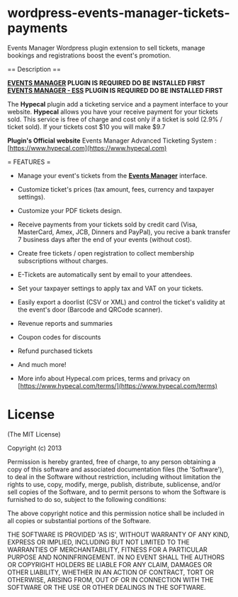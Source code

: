 wordpress-events-manager-tickets-payments
============================

Events Manager Wordpress plugin extension to sell tickets, manage bookings and registrations boost the event's promotion.

== Description ==

**[EVENTS MANAGER](http://wordpress.org/plugins/events-manager/) PLUGIN IS REQUIRED DO BE INSTALLED FIRST**
**[EVENTS MANAGER - ESS](http://wordpress.org/plugins/events-manager-ess/) PLUGIN IS REQUIRED DO BE INSTALLED FIRST**

The **Hypecal** plugin add a ticketing service and a payment interface to your website.
**Hypecal** allows you have your receive payment for your tickets sold.
This service is free of charge and cost only if a ticket is sold (2.9% / ticket sold).
If your tickets cost $10 you will make $9.7

**Plugin's Official website**
Events Manager Advanced Ticketing System : [https://www.hypecal.com](https://www.hypecal.com)


= FEATURES =
* Manage your event's tickets from the **[Events Manager](http://wordpress.org/plugins/events-manager/)** interface.
* Customize ticket's prices (tax amount, fees, currency and taxpayer settings).
* Customize your PDF tickets design.
* Receive payments from your tickets sold by credit card (Visa, MasterCard, Amex, JCB, Dinners and PayPal), you recive a bank transfer 7 business days after the end of your events (without cost).
* Create free tickets / open registration to collect membership subscriptions without charges.
* E-Tickets are automatically sent by email to your attendees.
* Set your taxpayer settings to apply tax and VAT on your tickets.
* Easily export a doorlist (CSV or XML) and control the ticket's validity at the event's door (Barcode and QRCode scanner).
* Revenue reports and summaries
* Coupon codes for discounts
* Refund purchased tickets
* And much more!

* More info about Hypecal.com prices, terms and privacy on [https://www.hypecal.com/terms/](https://www.hypecal.com/terms)



# License

(The MIT License)

Copyright (c) 2013

Permission is hereby granted, free of charge, to any person obtaining
a copy of this software and associated documentation files (the
'Software'), to deal in the Software without restriction, including
without limitation the rights to use, copy, modify, merge, publish,
distribute, sublicense, and/or sell copies of the Software, and to
permit persons to whom the Software is furnished to do so, subject to
the following conditions:

The above copyright notice and this permission notice shall be
included in all copies or substantial portions of the Software.

THE SOFTWARE IS PROVIDED 'AS IS', WITHOUT WARRANTY OF ANY KIND,
EXPRESS OR IMPLIED, INCLUDING BUT NOT LIMITED TO THE WARRANTIES OF
MERCHANTABILITY, FITNESS FOR A PARTICULAR PURPOSE AND NONINFRINGEMENT.
IN NO EVENT SHALL THE AUTHORS OR COPYRIGHT HOLDERS BE LIABLE FOR ANY
CLAIM, DAMAGES OR OTHER LIABILITY, WHETHER IN AN ACTION OF CONTRACT,
TORT OR OTHERWISE, ARISING FROM, OUT OF OR IN CONNECTION WITH THE
SOFTWARE OR THE USE OR OTHER DEALINGS IN THE SOFTWARE.